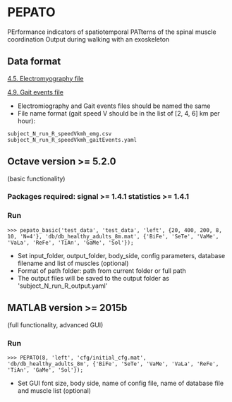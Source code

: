# PEPATO
PErformance indicators of spatiotemporal PATterns of the spinal muscle coordination Output during walking with an exoskeleton


## Data format

[4.5. Electromyography file](https://github.com/aremazeilles/eurobench_documentation/blob/master/data_format.adoc#electromyography-file)

[4.9. Gait events file](https://github.com/aremazeilles/eurobench_documentation/blob/master/data_format.adoc#gait-events-file)

- Electromiography and Gait events files should be named the same
- File name format (gait speed V should be in the list of [2, 4, 6] km per hour):
```
subject_N_run_R_speedVkmh_emg.csv
subject_N_run_R_speedVkmh_gaitEvents.yaml
```


## Octave version >= 5.2.0
(basic functionality)
### Packages required: signal >= 1.4.1 statistics >= 1.4.1
### Run
```
>>> pepato_basic('test_data', 'test_data', 'left', {20, 400, 200, 8, 10, 'N=4'}, 'db/db_healthy_adults_8m.mat', {'BiFe', 'SeTe', 'VaMe', 'VaLa', 'ReFe', 'TiAn', 'GaMe', 'Sol'});
``` 
- Set input_folder, output_folder, body_side, config parameters, database filename and list of muscles (optional)
- Format of path folder: path from current folder or full path
- The output files will be saved to the output folder as 'subject_N_run_R_output.yaml'


## MATLAB version >= 2015b
(full functionality, advanced GUI)
### Run
```
>>> PEPATO(8, 'left', 'cfg/initial_cfg.mat', 'db/db_healthy_adults_8m', {'BiFe', 'SeTe', 'VaMe', 'VaLa', 'ReFe', 'TiAn', 'GaMe', 'Sol'});
``` 
- Set GUI font size, body side, name of config file, name of database file and muscle list (optional)